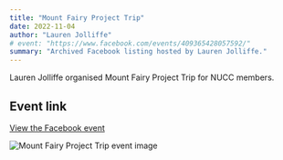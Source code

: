 ```yaml
---
title: "Mount Fairy Project Trip"
date: 2022-11-04
author: "Lauren Jolliffe"
# event: "https://www.facebook.com/events/409365428057592/"
summary: "Archived Facebook listing hosted by Lauren Jolliffe."
---
```

Lauren Jolliffe organised Mount Fairy Project Trip for NUCC members.

## Event link

[View the Facebook event](https://www.facebook.com/events/409365428057592/)

![Mount Fairy Project Trip event image](/trip/event-images/20221104_mount_fairy_project_trip.jpg)
